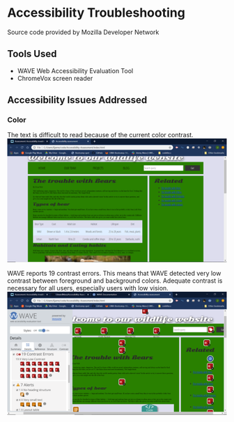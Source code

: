 # Accessibility Troubleshooting
Source code provided by Mozilla Developer Network

## Tools Used
- WAVE Web Accessibility Evaluation Tool
- ChromeVox screen reader

## Accessibility Issues Addressed
### Color
The text is difficult to read because of the current color contrast.
![Screenshot of unaltered site provided by MDN](media/ColorExBeforeChange.png)

WAVE reports 19 contrast errors.
This means that WAVE detected very low contrast between foreground and background colors. Adequate contrast is necessary for all users, especially users with low vision.
![Screenshot of unaltered site with WAVE's contrast report](media/ContrastErrorReport.png)
